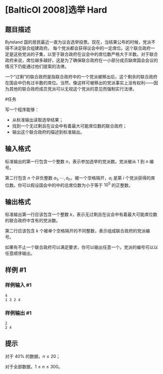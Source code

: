 # [BalticOI 2008]选举 Hard

## 题目描述

 Byteland 国的居民最近一直为议会选举投票。现在，当结果公布的时候，党派不得不决定联合组建政府。 每个党派都会获得议会中的一定席位。这个联合政府一定是这些党派的子集，以至于联合政府在议会中的席位数严格大于半数。对于联合政府来说，席位越多越好，这是为了确保联合政府在一小部分成员缺席国会会议的情况下仍能通过他们提案的法律。

一个“过剩”的联合政府是指联合政府中的一个党派被移出后，这个剩余的联合政府在国会中仍有过半数的席位。当然，像这样可被移出的党派事实上没有权利——因为其他的联合政府成员党派可以无视这个党派的意见而强制实行法律。

#任务

写一个程序能够：

-    从标准输出读取选举结果；
-    找到一个无过剩且在议会中有着最大可能席位数的联合政府；
-    输出这个联合政府的描述到标准输出。


## 输入格式

标准输出的第一行包含一个整数 $n$，表示参加选举的党派数。党派被从 $1$ 到 $n$ 编号。

第二行包含 $n$ 个非负整数 $a_1,\cdots ,a_n$​​，被一个空格隔开，$a_i$​​ 是第 $i$ 个党派获得的席位数。你可以假设国会中的中的总席位数为小于等于 $10^5$​​ 的正整数。

## 输出格式

标准输出第一行应该包含一个整数 $k$，表示无过剩且在议会中有着最大可能席位数的联合政府中含有的党派数。

第二行应该包含 $k$ 个被单个空格隔开的不同整数，表示组成联合政府的党派编号。

如果有不止一个联合政府可以满足要求，你可以输出任意一个。党派的编号可以以任意顺序输出。 

## 样例 #1

### 样例输入 #1
```
4
1 3 2 4
```

### 样例输出 #1

```
2
2 4
```

## 提示

对于 $40\%$ 的数据，$n\le 20$；

对于全部数据，$1\le n\le 300$。
